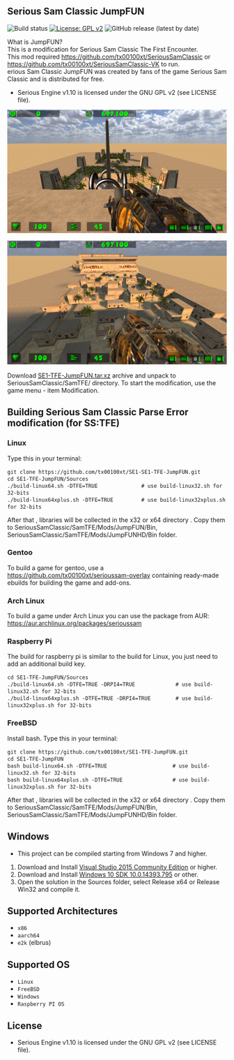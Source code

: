 ## Serious Sam Classic JumpFUN
![Build status](https://github.com/tx00100xt/SE1-TFE-JumpFUN/actions/workflows/cibuild.yml/badge.svg)
[![License: GPL v2](https://img.shields.io/badge/License-GPL_v2-blue.svg)](https://www.gnu.org/licenses/old-licenses/gpl-2.0.en.html)
![GitHub release (latest by date)](https://img.shields.io/github/v/release/tx00100xt/SE1-TFE-JumpFUN)

What is JumpFUN?  
This is a modification for Serious Sam Classic The First Encounter.  
This mod required https://github.com/tx00100xt/SeriousSamClassic or https://github.com/tx00100xt/SeriousSamClassic-VK to run.  
erious Sam Classic JumpFUN was created by fans of the game Serious Sam Classic and is distributed for free.    
* Serious Engine v1.10 is licensed under the GNU GPL v2 (see LICENSE file).


![JumpFUN](https://raw.githubusercontent.com/tx00100xt/SE1-TFE-JumpFUN/main/Images/jumpfun-1.png)

![JumpFUN](https://raw.githubusercontent.com/tx00100xt/SE1-TFE-JumpFUN/main/Images/jumpfun-2.png)


Download [SE1-TFE-JumpFUN.tar.xz] archive and unpack to  SeriousSamClassic/SamTFE/ directory.
To start the modification, use the game menu - item Modification.

Building Serious Sam Classic Parse Error modification (for SS:TFE)
------------------------------------------------------------------

### Linux

Type this in your terminal:

```
git clone https://github.com/tx00100xt/SE1-SE1-TFE-JumpFUN.git
cd SE1-TFE-JumpFUN/Sources
./build-linux64.sh -DTFE=TRUE              # use build-linux32.sh for 32-bits
./build-linux64xplus.sh -DTFE=TRUE         # use build-linux32xplus.sh for 32-bits
```
After that , libraries will be collected in the x32 or x64 directory . 
Copy them to SeriousSamClassic/SamTFE/Mods/JumpFUN/Bin, SeriousSamClassic/SamTFE/Mods/JumpFUNHD/Bin folder.

### Gentoo

To build a game for gentoo, use a https://github.com/tx00100xt/serioussam-overlay containing ready-made ebuilds for building the game and add-ons.

### Arch Linux

To build a game under Arch Linux you can use the package from AUR: https://aur.archlinux.org/packages/serioussam

### Raspberry Pi

The build for raspberry pi is similar to the build for Linux, you just need to add an additional build key.

```
cd SE1-TFE-JumpFUN/Sources
./build-linux64.sh -DTFE=TRUE -DRPI4=TRUE             # use build-linux32.sh for 32-bits
./build-linux64xplus.sh -DTFE=TRUE -DRPI4=TRUE        # use build-linux32xplus.sh for 32-bits
```
### FreeBSD

Install bash. 
Type this in your terminal:

```
git clone https://github.com/tx00100xt/SE1-TFE-JumpFUN.git
cd SE1-TFE-JumpFUN
bash build-linux64.sh -DTFE=TRUE                     # use build-linux32.sh for 32-bits
bash build-linux64xplus.sh -DTFE=TRUE                # use build-linux32xplus.sh for 32-bits
```
After that , libraries will be collected in the x32 or x64 directory . 
Copy them to SeriousSamClassic/SamTFE/Mods/JumpFUN/Bin, SeriousSamClassic/SamTFE/Mods/JumpFUNHD/Bin folder.

Windows
-------
* This project can be compiled starting from Windows 7 and higher.

1. Download and Install [Visual Studio 2015 Community Edition] or higher.
2. Download and Install [Windows 10 SDK 10.0.14393.795] or other.
3. Open the solution in the Sources folder, select Release x64 or Release Win32 and compile it.

Supported Architectures
----------------------
* `x86`
* `aarch64`
* `e2k` (elbrus)

Supported OS
-----------
* `Linux`
* `FreeBSD`
* `Windows`
* `Raspberry PI OS`

License
-------

* Serious Engine v1.10 is licensed under the GNU GPL v2 (see LICENSE file).


[SE1-TFE-JumpFUN.tar.xz]: https://drive.google.com/file/d/1D9AmLPHm68T_zLQRQfe7Kyj5sJy-u3Pj/view?usp=sharing "Serious Sam Classic JumpFUN Mod"
[Visual Studio 2015 Community Edition]: https://go.microsoft.com/fwlink/?LinkId=615448&clcid=0x409 "Visual Studio 2015 Community Edition"
[Windows 10 SDK 10.0.14393.795]: https://go.microsoft.com/fwlink/p/?LinkId=838916 "Windows 10 SDK 10.0.14393.795"

